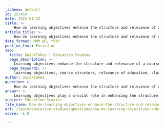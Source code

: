 ```yaml
---
_schema: default
id: 157458
date: 2025-01-22
title: >-
    How do learning objectives enhance the structure and relevance of a course?
article_title: >-
    How do learning objectives enhance the structure and relevance of a course?
date_format: MMM DD, YYYY
post_on_text: Posted on
seo:
  title: QuickTakes | Education Studies
  page_description: >-
    Learning objectives enhance the structure and relevance of a course by providing clear expectations, guiding instruction, facilitating assessment, and promoting student engagement, leading to a more organized educational experience.
  page_keywords: >-
    learning objectives, course structure, relevance of education, clarity of expectations, guiding instruction, assessment framework, curriculum design, student engagement, actionable objectives, measurable outcomes
author: QuickTakes
question: >-
    How do learning objectives enhance the structure and relevance of a course?
answer: >-
    Learning objectives play a crucial role in enhancing the structure and relevance of a course by providing clear expectations and guiding both instruction and assessment. Here are several key ways in which learning objectives contribute to a well-organized educational experience:\n\n1. **Clarity of Expectations**: Learning objectives clearly articulate what students are expected to learn and achieve by the end of a course or unit. This clarity helps students understand the goals they need to focus on, which can enhance their motivation and engagement.\n\n2. **Guiding Instruction**: Instructors can use learning objectives to plan lessons and activities that align with desired outcomes. This ensures that all instructional content is relevant and focused, allowing educators to create a cohesive learning experience that builds on students' knowledge progressively.\n\n3. **Assessment Framework**: Learning objectives provide a basis for evaluating student progress and understanding. They help instructors identify areas where students may be struggling, allowing for timely interventions and adjustments to teaching strategies.\n\n4. **Curriculum Design**: Learning objectives serve as foundational elements in curriculum development. They help ensure that educational programs meet specific goals and standards, making it easier to align course content with broader educational outcomes.\n\n5. **Student Engagement**: By clearly stating what is expected, learning objectives can motivate students. When students know what they need to achieve, they are more likely to take ownership of their learning and engage actively with the material.\n\n6. **Review and Preparation**: Well-defined learning objectives provide a guide for students when reviewing materials and preparing for assessments. This can lead to more effective study habits and better retention of information.\n\n7. **Actionable and Measurable**: Effective learning objectives are actionable and measurable, which means they can be assessed through various methods. This measurability allows both instructors and students to track progress and make necessary adjustments throughout the course.\n\nIn summary, learning objectives are integral to creating a structured and purposeful educational experience. They not only clarify expectations but also guide instructional strategies and facilitate assessment, ultimately enhancing the overall effectiveness of teaching and learning.
subject: Education Studies
file_name: how-do-learning-objectives-enhance-the-structure-and-relevance-of-a-course.md
url: /learn/education-studies/questions/how-do-learning-objectives-enhance-the-structure-and-relevance-of-a-course
score: -1.0

---
```


&nbsp;